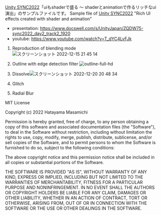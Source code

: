 [Unity SYNC2022](https://events.unity3d.jp/sync/)「uiもshaderで盛る ～ shaderとanimationで作るリッチなui演出」のサンプルファイルです。
Sample file of [Unity SYNC2022](https://events.unity3d.jp/sync/) "Rich UI effects created with shader and animation"


- presentation: https://www.docswell.com/s/UnityJapan/ZQDW75-sync2022_day2_track2_1920
- youtube: https://www.youtube.com/watch?v=T_dYC4LvFJk


1. Reproduction of blending mode
![スクリーンショット 2022-12-15 21 45 14](https://user-images.githubusercontent.com/69620724/208657495-6151b093-9743-4a37-81ce-7232937812ac.png)


2. Outline with edge detection filter
![outline-full-hd](https://user-images.githubusercontent.com/69620724/208657467-622704d0-12e0-4b82-adcd-100f26baad87.png)


3. Dissolve![スクリーンショット 2022-12-20 20 48 34](https://user-images.githubusercontent.com/69620724/208661156-8902344c-429a-4ce1-902f-0f9d6052fbe3.png)


4. Glitch


5. Radial Blur




MIT License

Copyright (c) 2022 Hatayama Masamichi

Permission is hereby granted, free of charge, to any person obtaining a copy
of this software and associated documentation files (the "Software"), to deal
in the Software without restriction, including without limitation the rights
to use, copy, modify, merge, publish, distribute, sublicense, and/or sell
copies of the Software, and to permit persons to whom the Software is
furnished to do so, subject to the following conditions:

The above copyright notice and this permission notice shall be included in all
copies or substantial portions of the Software.

THE SOFTWARE IS PROVIDED "AS IS", WITHOUT WARRANTY OF ANY KIND, EXPRESS OR
IMPLIED, INCLUDING BUT NOT LIMITED TO THE WARRANTIES OF MERCHANTABILITY,
FITNESS FOR A PARTICULAR PURPOSE AND NONINFRINGEMENT. IN NO EVENT SHALL THE
AUTHORS OR COPYRIGHT HOLDERS BE LIABLE FOR ANY CLAIM, DAMAGES OR OTHER
LIABILITY, WHETHER IN AN ACTION OF CONTRACT, TORT OR OTHERWISE, ARISING FROM,
OUT OF OR IN CONNECTION WITH THE SOFTWARE OR THE USE OR OTHER DEALINGS IN THE
SOFTWARE.
